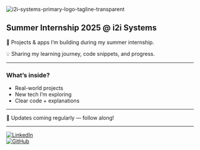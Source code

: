 ![i2i-systems-primary-logo-tagline-transparent](https://github.com/user-attachments/assets/a978c7da-6a72-4818-9374-e7f93e259658)


## Summer Internship 2025 @ i2i Systems

🚀 Projects & apps I’m building during my summer internship.

💡 Sharing my learning journey, code snippets, and progress.

---

### What’s inside?
- Real-world projects  
- New tech I’m exploring  
- Clear code + explanations  

---

🔄 Updates coming regularly — follow along!

---

[![LinkedIn](https://img.shields.io/badge/LinkedIn-Connect-blue?logo=linkedin)](https://linkedin.com/in/your-profile)  
[![GitHub](https://img.shields.io/badge/GitHub-Follow-black?logo=github)](https://github.com/your-username)
